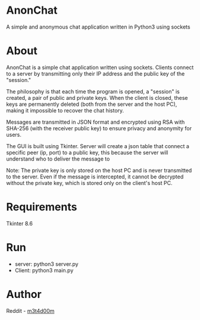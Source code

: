 # AnonChat
A simple and anonymous chat application written in Python3 using sockets

# About
AnonChat is a simple chat application written using sockets. Clients connect to a server by transmitting only their IP address and the public key of the "session."

The philosophy is that each time the program is opened, a "session" is created, a pair of public and private keys. When the client is closed, these keys are permanently deleted (both from the server and the host PC), making it impossible to recover the chat history.

Messages are transmitted in JSON format and encrypted using RSA with SHA-256 (with the receiver public key) to ensure privacy and anonymity for users.

The GUI is built using Tkinter.
Server will create a json table that connect a specific peer (ip, port) to a public key, this because the server will understand who to deliver the message to

Note: The private key is only stored on the host PC and is never transmitted to the server. Even if the message is intercepted, it cannot be decrypted without the private key, which is stored only on the client's host PC.

# Requirements
Tkinter 8.6

# Run
- server: python3 server.py
- Client: python3 main.py

# Author
Reddit - [m3t4d00m](https://www.reddit.com/user/METRWD/?utm_source=share&utm_medium=web3x&utm_name=web3xcss&utm_term=1&utm_content=share_button)
